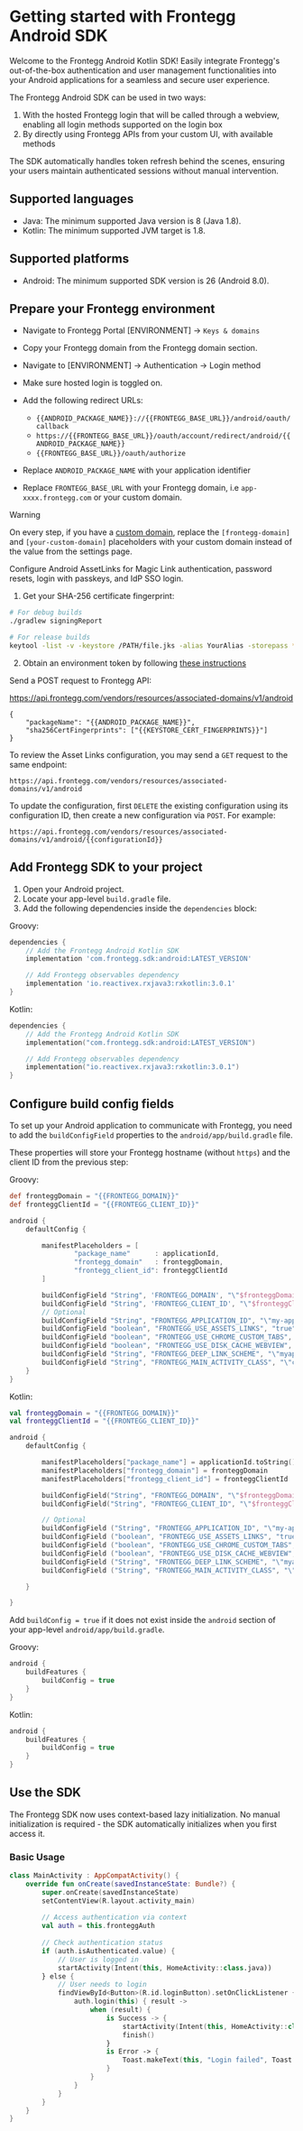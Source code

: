 # Getting started with Frontegg Android SDK

Welcome to the Frontegg Android Kotlin SDK! Easily integrate Frontegg's out-of-the-box authentication and user management functionalities into your Android applications for a seamless and secure user experience.

The Frontegg Android SDK can be used in two ways:

1. With the hosted Frontegg login that will be called through a webview, enabling all login methods supported on the login box
2. By directly using Frontegg APIs from your custom UI, with available methods

The SDK automatically handles token refresh behind the scenes, ensuring your users maintain authenticated sessions without manual intervention.

## Supported languages
- Java: The minimum supported Java version is 8 (Java 1.8).
- Kotlin: The minimum supported JVM target is 1.8.

## Supported platforms

- Android: The minimum supported SDK version is 26 (Android 8.0).

## Prepare your Frontegg environment

- Navigate to Frontegg Portal [ENVIRONMENT] → `Keys & domains`
- Copy your Frontegg domain from the Frontegg domain section.
- Navigate to [ENVIRONMENT] → Authentication → Login method
- Make sure hosted login is toggled on.
- Add the following redirect URLs:
    - `{{ANDROID_PACKAGE_NAME}}://{{FRONTEGG_BASE_URL}}/android/oauth/callback`
    - `https://{{FRONTEGG_BASE_URL}}/oauth/account/redirect/android/{{ANDROID_PACKAGE_NAME}}`
    - `{{FRONTEGG_BASE_URL}}/oauth/authorize`

- Replace `ANDROID_PACKAGE_NAME` with your application identifier
- Replace `FRONTEGG_BASE_URL` with your Frontegg domain, i.e `app-xxxx.frontegg.com` or your custom domain.

> [!WARNING] 
>
> On every step, if you have a [custom domain](https://developers.frontegg.com/guides/env-settings/custom-domain), replace the `[frontegg-domain]` and `[your-custom-domain]` placeholders with your custom domain instead of the value from the settings page.

Configure Android AssetLinks for Magic Link authentication, password resets, login with passkeys, and IdP SSO login.

1. Get your SHA-256 certificate fingerprint:

``` bash
# For debug builds
./gradlew signingReport

# For release builds
keytool -list -v -keystore /PATH/file.jks -alias YourAlias -storepass *** -keypass ***
```

2. Obtain an environment token by following [these instructions](https://developers.frontegg.com/api/vendor-service)

Send a POST request to Frontegg API:

https://api.frontegg.com/vendors/resources/associated-domains/v1/android

```
{
    "packageName": "{{ANDROID_PACKAGE_NAME}}",
    "sha256CertFingerprints": ["{{KEYSTORE_CERT_FINGERPRINTS}}"]
}
```

To review the Asset Links configuration, you may send a `GET` request to the same endpoint:

```
https://api.frontegg.com/vendors/resources/associated-domains/v1/android
```

To update the configuration, first `DELETE` the existing configuration using its configuration ID, then create a new configuration via `POST`. For example:

```
https://api.frontegg.com/vendors/resources/associated-domains/v1/android/{{configurationId}} 

```


## Add Frontegg SDK to your project

1. Open your Android project.
2. Locate your app-level `build.gradle` file.
3. Add the following dependencies inside the `dependencies` block:

Groovy:

```groovy
dependencies {
    // Add the Frontegg Android Kotlin SDK
    implementation 'com.frontegg.sdk:android:LATEST_VERSION'

    // Add Frontegg observables dependency
    implementation 'io.reactivex.rxjava3:rxkotlin:3.0.1'
}
```

Kotlin:

```kotlin
dependencies {
    // Add the Frontegg Android Kotlin SDK
    implementation("com.frontegg.sdk:android:LATEST_VERSION")

    // Add Frontegg observables dependency
    implementation("io.reactivex.rxjava3:rxkotlin:3.0.1")
}
```
 
 ## Configure build config fields

To set up your Android application to communicate with Frontegg, you need to add the `buildConfigField` properties to the `android/app/build.gradle` file.

These properties will store your Frontegg hostname (without `https`) and the client ID from the previous step:

Groovy:

```groovy
def fronteggDomain = "{{FRONTEGG_DOMAIN}}"
def fronteggClientId = "{{FRONTEGG_CLIENT_ID}}"

android {
    defaultConfig {

        manifestPlaceholders = [
                "package_name"      : applicationId,
                "frontegg_domain"   : fronteggDomain,
                "frontegg_client_id": fronteggClientId
        ]

        buildConfigField "String", 'FRONTEGG_DOMAIN', "\"$fronteggDomain\""
        buildConfigField "String", 'FRONTEGG_CLIENT_ID', "\"$fronteggClientId\""
        // Optional
        buildConfigField "String", "FRONTEGG_APPLICATION_ID", "\"my-app-id\""
        buildConfigField "boolean", "FRONTEGG_USE_ASSETS_LINKS", "true"
        buildConfigField "boolean", "FRONTEGG_USE_CHROME_CUSTOM_TABS", "true"
        buildConfigField "boolean", "FRONTEGG_USE_DISK_CACHE_WEBVIEW", "true"
        buildConfigField "String", "FRONTEGG_DEEP_LINK_SCHEME", "\"myapp\""
        buildConfigField "String", "FRONTEGG_MAIN_ACTIVITY_CLASS", "\"com.example.myapp.MainActivity\""
    }
}
```

Kotlin:

```kotlin
val fronteggDomain = "{{FRONTEGG_DOMAIN}}"
val fronteggClientId = "{{FRONTEGG_CLIENT_ID}}"

android {
    defaultConfig {

        manifestPlaceholders["package_name"] = applicationId.toString()
        manifestPlaceholders["frontegg_domain"] = fronteggDomain
        manifestPlaceholders["frontegg_client_id"] = fronteggClientId

        buildConfigField("String", "FRONTEGG_DOMAIN", "\"$fronteggDomain\"")
        buildConfigField("String", "FRONTEGG_CLIENT_ID", "\"$fronteggClientId\"")

        // Optional
        buildConfigField ("String", "FRONTEGG_APPLICATION_ID", "\"my-app-id\"")
        buildConfigField ("boolean", "FRONTEGG_USE_ASSETS_LINKS", "true")
        buildConfigField ("boolean", "FRONTEGG_USE_CHROME_CUSTOM_TABS", "true")
        buildConfigField ("boolean", "FRONTEGG_USE_DISK_CACHE_WEBVIEW", "true")
        buildConfigField ("String", "FRONTEGG_DEEP_LINK_SCHEME", "\"myapp\"")
        buildConfigField ("String", "FRONTEGG_MAIN_ACTIVITY_CLASS", "\"com.example.myapp.MainActivity\"")

    }

}
```

Add `buildConfig = true` if it does not exist inside the `android` section of your app-level `android/app/build.gradle`.

Groovy:

```groovy
android {
    buildFeatures {
        buildConfig = true
    }
}
```

Kotlin:

```kotlin
android {
    buildFeatures {
        buildConfig = true
    }
}
```



## Use the SDK

The Frontegg SDK now uses context-based lazy initialization. No manual initialization is required - the SDK automatically initializes when you first access it.

### Basic Usage

```kotlin
class MainActivity : AppCompatActivity() {
    override fun onCreate(savedInstanceState: Bundle?) {
        super.onCreate(savedInstanceState)
        setContentView(R.layout.activity_main)
        
        // Access authentication via context
        val auth = this.fronteggAuth
        
        // Check authentication status
        if (auth.isAuthenticated.value) {
            // User is logged in
            startActivity(Intent(this, HomeActivity::class.java))
        } else {
            // User needs to login
            findViewById<Button>(R.id.loginButton).setOnClickListener {
                auth.login(this) { result ->
                    when (result) {
                        is Success -> {
                            startActivity(Intent(this, HomeActivity::class.java))
                            finish()
                        }
                        is Error -> {
                            Toast.makeText(this, "Login failed", Toast.LENGTH_SHORT).show()
                        }
                    }
                }
            }
        }
    }
}
```
